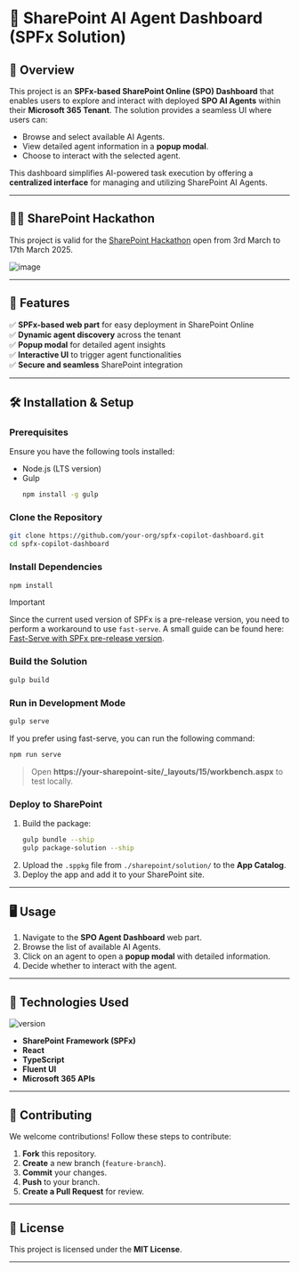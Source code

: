# 🚀 SharePoint AI Agent Dashboard (SPFx Solution)

## 📌 Overview
This project is an **SPFx-based SharePoint Online (SPO) Dashboard** that enables users to explore and interact with deployed **SPO AI Agents** within their **Microsoft 365 Tenant**. The solution provides a seamless UI where users can:

- Browse and select available AI Agents.
- View detailed agent information in a **popup modal**.
- Choose to interact with the selected agent.

This dashboard simplifies AI-powered task execution by offering a **centralized interface** for managing and utilizing SharePoint AI Agents.

---

## 👩‍💻 SharePoint Hackathon

This project is valid for the [SharePoint Hackathon](https://adoption.microsoft.com/en-us/sharepoint/hackathon/) open from 3rd March to 17th March 2025.

![image](https://github.com/user-attachments/assets/c3a765a4-4410-4699-9a74-ef57e42c9bfb)

---

## 🎯 Features
✅ **SPFx-based web part** for easy deployment in SharePoint Online  
✅ **Dynamic agent discovery** across the tenant  
✅ **Popup modal** for detailed agent insights  
✅ **Interactive UI** to trigger agent functionalities  
✅ **Secure and seamless** SharePoint integration  

---

## 🛠️ Installation & Setup
### Prerequisites
Ensure you have the following tools installed:

- Node.js (LTS version)
- Gulp  
  ```bash
  npm install -g gulp
  ```

### Clone the Repository
```bash
git clone https://github.com/your-org/spfx-copilot-dashboard.git
cd spfx-copilot-dashboard
```

### Install Dependencies
```bash
npm install
```

> [!IMPORTANT]
> Since the current used version of SPFx is a pre-release version, you need to perform a workaround to use `fast-serve`. A small guide can be found here: [Fast-Serve with SPFx pre-release version](SPFx%20fast%20serve%20with%20pre-release%20version.md).

### Build the Solution
```bash
gulp build
```

### Run in Development Mode
```bash
gulp serve
```

If you prefer using fast-serve, you can run the following command:

```bash
npm run serve
```

> Open **https://your-sharepoint-site/_layouts/15/workbench.aspx** to test locally.

### Deploy to SharePoint
1. Build the package:  
   ```bash
   gulp bundle --ship
   gulp package-solution --ship
   ```
2. Upload the `.sppkg` file from `./sharepoint/solution/` to the **App Catalog**.
3. Deploy the app and add it to your SharePoint site.

---

## 🖥️ Usage
1. Navigate to the **SPO Agent Dashboard** web part.
2. Browse the list of available AI Agents.
3. Click on an agent to open a **popup modal** with detailed information.
4. Decide whether to interact with the agent.

---

## 🔧 Technologies Used

![version](https://img.shields.io/badge/version-1.21.0_preview-green.svg)

- **SharePoint Framework (SPFx)**
- **React**
- **TypeScript**
- **Fluent UI**
- **Microsoft 365 APIs**

---

## 🤝 Contributing
We welcome contributions! Follow these steps to contribute:

1. **Fork** this repository.
2. **Create** a new branch (`feature-branch`).
3. **Commit** your changes.
4. **Push** to your branch.
5. **Create a Pull Request** for review.

---

## 📜 License
This project is licensed under the **MIT License**.

---
